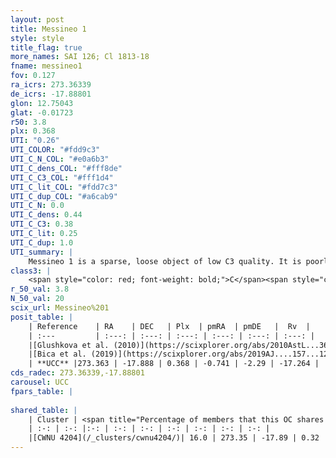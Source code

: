 ```yaml
---
layout: post
title: Messineo 1
style: style
title_flag: true
more_names: SAI 126; Cl 1813-18
fname: messineo1
fov: 0.127
ra_icrs: 273.36339
de_icrs: -17.88801
glon: 12.75043
glat: -0.01723
r50: 3.8
plx: 0.368
UTI: "0.26"
UTI_COLOR: "#fdd9c3"
UTI_C_N_COL: "#e0a6b3"
UTI_C_dens_COL: "#fff8de"
UTI_C_C3_COL: "#fff1d4"
UTI_C_lit_COL: "#fdd7c3"
UTI_C_dup_COL: "#a6cab9"
UTI_C_N: 0.0
UTI_C_dens: 0.44
UTI_C_C3: 0.38
UTI_C_lit: 0.25
UTI_C_dup: 1.0
UTI_summary: |
    Messineo 1 is a sparse, loose object of low C3 quality. It is poorly studied in the literature, with no articles listed in the last 6 years. This object shares a small percentage of members with a later reported entry.<br><br><span style="color: #99180f; font-weight: bold;">Warning: </span>contains less than 25 stars with <i>P>0.5</i> estimated.
class3: |
    <span style="color: red; font-weight: bold;">C</span><span style="color: #FFC300; font-weight: bold;">B</span>
r_50_val: 3.8
N_50_val: 20
scix_url: Messineo%201
posit_table: |
    | Reference    | RA    | DEC   | Plx  | pmRA  | pmDE   |  Rv  |
    | :---         | :---: | :---: | :---: | :---: | :---: | :---: |
    |[Glushkova et al. (2010)](https://scixplorer.org/abs/2010AstL...36...75G) | 273.361 | -17.88 | -- | -- | -- | -- |
    |[Bica et al. (2019)](https://scixplorer.org/abs/2019AJ....157...12B) | 273.349 | -17.895 | -- | -- | -- | -- |
    | **UCC** |273.363 | -17.888 | 0.368 | -0.741 | -2.29 | -17.264 | 
cds_radec: 273.36339,-17.88801
carousel: UCC
fpars_table: |
    
shared_table: |
    | Cluster | <span title="Percentage of members that this OC shares with the ones listed">%</span>   | RA   | DEC   | Plx   | pmRA  | pmDE  | Rv | UTI |
    | :-: | :-: |:-: | :-: | :-: | :-: | :-: | :-: | :-: |
    |[CWNU 4204](/_clusters/cwnu4204/)| 16.0 | 273.35 | -17.89 | 0.32 | -0.7 | -2.0 | 79.88 |0.41 |
---
```

